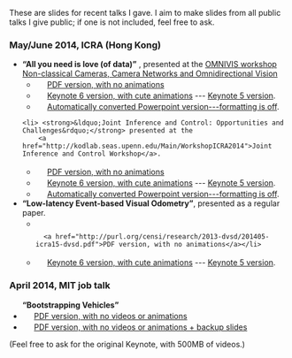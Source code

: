
<style type='text/css'>
img.slides-keynote{
    border:0; margin-bottom:-3px; height: 17px;
}
img.slides-ppt {
    border:0; margin-bottom:-3px; height: 17px;
}
img.slides-pdf {
    border:0; margin-bottom:-3px; height: 17px;
}
</style>

These are slides for recent talks I gave. I aim to make slides from all public talks I give public; 
if one is not included, feel free to ask. 
<!-- 
I use Keynote to make slides; the PowerPoint version I give is automatically converted and usually the 
formatting is way off. -->

<a name='icra2014'/><h3 >May/June 2014, ICRA (Hong Kong)</h3>
<ul> 
        <li> <strong>&ldquo;All you need is love (of data)&rdquo;</strong> ,
            presented at the <a href="https://fling.seas.upenn.edu/~luispuig/wiki/OMNIVIS/">OMNIVIS workshop
             Non-classical Cameras, Camera Networks and Omnidirectional Vision</a>
         <ul>
<li> <img class="slides-pdf" src='/media/pdf.gif'/>
      <a href="http://purl.org/censi/research/2014-icra14-ws-omnivis-love/2014-icra14-ws-omnivis-love.pdf">PDF version, with no animations</a></li>
<li> <img class="slides-keynote" src='/media/keynote.gif'/>
     <a href="http://purl.org/censi/research/2014-icra14-ws-omnivis-love/2014-icra14-ws-omnivis-love.key.zip">Keynote 6 version, with cute animations</a> --- 
     <a href="http://purl.org/censi/research/2014-icra14-ws-omnivis-love/2014-icra14-ws-omnivis-love.k5.key">Keynote 5 version</a>. </li>
     
<li> <img class="slides-ppt" src='/media/slides-ppt.gif'/>
    <a href="http://purl.org/censi/research/2014-icra14-ws-omnivis-love/2014-icra14-ws-omnivis-love.pptx">Automatically converted Powerpoint version---formatting is off</a>. 
</li>
 </ul>
</li>

    <li> <strong>&ldquo;Joint Inference and Control: Opportunities and Challenges&rdquo;</strong> presented at the 
        <a href="http://kodlab.seas.upenn.edu/Main/WorkshopICRA2014">Joint Inference and Control Workshop</a>.
<ul>
<li> <img class="slides-pdf" src='/media/pdf.gif'/>
      <a href="http://purl.org/censi/research/2014-icra14-ws-jointinference/201405-jointinference.pdf">PDF version, with no animations</a></li>
<li> <img class="slides-keynote" src='/media/keynote.gif'/>
     <a href="http://purl.org/censi/research/2014-icra14-ws-jointinference/201405-jointinference.key.zip">Keynote 6 version, with cute animations</a> --- 
     <a href="http://purl.org/censi/research/2014-icra14-ws-jointinference/201405-jointinference.k5.key">Keynote 5 version</a>. </li>
<li> <img class="slides-ppt" src='/media/slides-ppt.gif'/>
    <a href="http://purl.org/censi/research/2014-icra14-ws-jointinference/201405-jointinference.pptx">Automatically converted Powerpoint version---formatting is off</a>. 
</li>
</ul></li>
 <li> <strong>&ldquo;Low-latency Event-based Visual Odometry&rdquo;</strong>,
    presented as a regular paper.
         <ul>
<li> <img class="slides-pdf" src='/media/pdf.gif'/>

      <a href="http://purl.org/censi/research/2013-dvsd/201405-icra15-dvsd.pdf">PDF version, with no animations</a></li>
<li> <img class="slides-keynote" src='/media/keynote.gif'/>
     <a href="http://purl.org/censi/research/2013-dvsd/201405-icra15-dvsd.key.zip">Keynote 6 version, with cute animations</a> --- 
     <a href="http://purl.org/censi/research/2013-dvsd/201405-icra15-dvsd.k5.key">Keynote 5 version</a>. </li>
 </ul>
</li>

</ul>

<h3>April 2014, MIT job talk</h3>
<ul> <strong>&ldquo;Bootstrapping Vehicles&rdquo;</strong>
<li> <img class="slides-pdf" src='/media/pdf.gif'/> <a href="http://purl.org/censi/research/201404-censi-bootstrapping-vehicles.pdf">PDF version, with no videos or animations</a></li>
<li> <img class="slides-pdf" src='/media/pdf.gif'/> <a href="http://purl.org/censi/research/201404-censi-bootstrapping-vehicles-backup.pdf">PDF version, with no videos or animations + backup slides</a></li>
</ul>
(Feel free to ask for the original Keynote, with 500MB of videos.)
